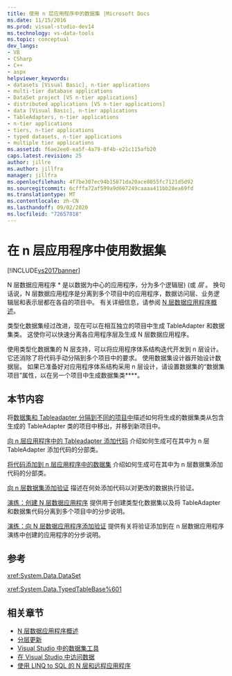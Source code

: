 ```yaml
---
title: 使用 n 层应用程序中的数据集 |Microsoft Docs
ms.date: 11/15/2016
ms.prod: visual-studio-dev14
ms.technology: vs-data-tools
ms.topic: conceptual
dev_langs:
- VB
- CSharp
- C++
- aspx
helpviewer_keywords:
- datasets [Visual Basic], n-tier applications
- multi-tier database applications
- DataSet project [VS n-tier applications]
- distributed applications [VS n-tier applications]
- data [Visual Basic], n-tier applications
- TableAdapters, n-tier applications
- n-tier applications
- tiers, n-tier applications
- typed datasets, n-tier applications
- multiple tier applications
ms.assetid: f6ae2ee0-ea5f-4a79-8f4b-e21c115afb20
caps.latest.revision: 25
author: jillre
ms.author: jillfra
manager: jillfra
ms.openlocfilehash: 4f7be307ec94b15871da20ace8055fc7121d5d92
ms.sourcegitcommit: 6cfffa72af599a9d667249caaaa411bb28ea69fd
ms.translationtype: MT
ms.contentlocale: zh-CN
ms.lasthandoff: 09/02/2020
ms.locfileid: "72657818"
---
```

# <a name="work-with-datasets-in-n-tier-applications"></a>在 n 层应用程序中使用数据集
[!INCLUDE[vs2017banner](../includes/vs2017banner.md)]

N 层数据应用程序 * 是以数据为中心的应用程序，分为多个逻辑层)  (或 *层* 。 换句话说，N 层数据应用程序是分离到多个项目中的应用程序，数据访问层、业务逻辑层和表示层都在各自的项目中。 有关详细信息，请参阅 [N 层数据应用程序概述](../data-tools/n-tier-data-applications-overview.md)。

 类型化数据集经过改进，现在可以在相互独立的项目中生成 TableAdapter 和数据集类。 这使你可以快速分离各应用程序层及生成 N 层数据应用程序。

 使用类型化数据集的 N 层支持，可以将应用程序体系结构迭代开发到 n 层设计。它还消除了将代码手动分隔到多个项目中的要求。 使用数据集设计器开始设计数据层。 如果已准备好对应用程序体系结构采用 n 层设计，请设置数据集的“数据集项目”属性，以在另一个项目中生成数据集类****。

## <a name="in-this-section"></a>本节内容
 将[数据集和 Tableadapter 分隔到不同的项目中](../data-tools/separate-datasets-and-tableadapters-into-different-projects.md)描述如何将生成的数据集类从包含生成的 TableAdapter 类的项目中移出，并移到新项目中。

 [向 n 层应用程序中的 Tableadapter 添加代码](../data-tools/add-code-to-tableadapters-in-n-tier-applications.md) 介绍如何生成可在其中为 n 层 TableAdapter 添加代码的分部类。

 [将代码添加到 n 层应用程序中的数据集](../data-tools/add-code-to-datasets-in-n-tier-applications.md) 介绍如何生成可在其中为 n 层数据集添加代码的分部类。

 [向 n 层数据集添加验证](../data-tools/add-validation-to-an-n-tier-dataset.md) 描述在何处添加代码以对更改的数据执行验证。

 [演练：创建 N 层数据应用程序](../data-tools/walkthrough-creating-an-n-tier-data-application.md) 提供用于创建类型化数据集以及将 TableAdapter 和数据集代码分离到多个项目中的分步说明。

 [演练：向 N 层数据应用程序添加验证](https://msdn.microsoft.com/library/b35d072c-31f0-49ba-a225-69177592c265) 提供有关将验证添加到在 n 层数据应用程序演练中创建的应用程序的分步说明。

## <a name="reference"></a>参考
 <xref:System.Data.DataSet>

 <xref:System.Data.TypedTableBase%601>

## <a name="related-sections"></a>相关章节

- [N 层数据应用程序概述](../data-tools/n-tier-data-applications-overview.md)
- [分层更新](../data-tools/hierarchical-update.md)
- [Visual Studio 中的数据集工具](../data-tools/dataset-tools-in-visual-studio.md)
- [在 Visual Studio 中访问数据](../data-tools/accessing-data-in-visual-studio.md)
- [使用 LINQ to SQL 的 N 层和远程应用程序](https://msdn.microsoft.com/library/854a1cdd-53cb-45f5-83ca-63962a9b3598)